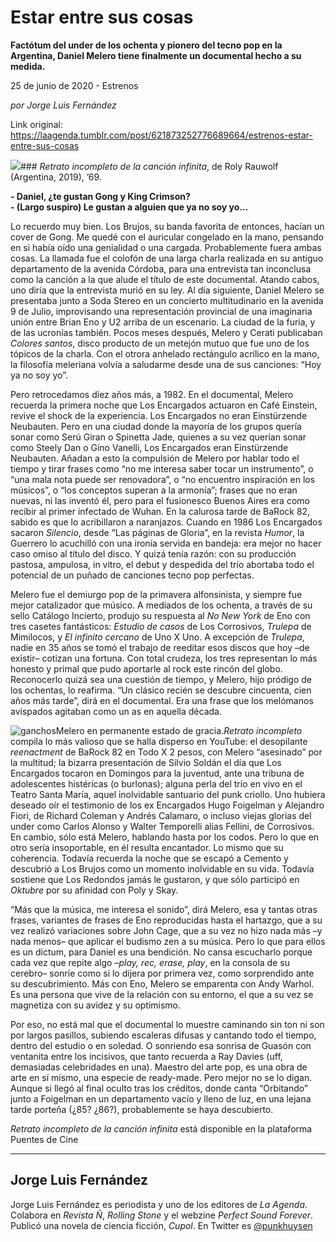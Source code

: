 # Estar entre sus cosas

**Factótum del under de los ochenta y pionero del tecno pop en la Argentina, Daniel Melero tiene finalmente un documental hecho a su medida.**

25 de junio de 2020 - Estrenos

_por Jorge Luis Fernández_

Link original: https://laagenda.tumblr.com/post/621873252776689664/estrenos-estar-entre-sus-cosas

![](https://64.media.tumblr.com/8848107a6ea4018b2c17de60311a6210/adc31c5c01abcf2f-3d/s500x750/03d55154244b82afc01c491576fbd1e06ef200ea.jpg)### *Retrato incompleto de la canción infinita*, de Roly Rauwolf (Argentina, 2019), ’69.

  
**- Daniel, ¿te gustan Gong y King Crimson?**  
**- (Largo suspiro) Le gustan a alguien que ya no soy yo…**  
  


Lo recuerdo muy bien. Los Brujos, su banda favorita de entonces, hacían un cover de Gong. Me quedé con el auricular congelado en la mano, pensando en si había oído una genialidad o una cargada. Probablemente fuera ambas cosas. La llamada fue el colofón de una larga charla realizada en su antiguo departamento de la avenida Córdoba, para una entrevista tan inconclusa como la canción a la que alude el título de este documental. Atando cabos, uno diría que la entrevista murió en su ley. Al día siguiente, Daniel Melero se presentaba junto a Soda Stereo en un concierto multitudinario en la avenida 9 de Julio, improvisando una representación provincial de una imaginaria unión entre Brian Eno y U2 arriba de un escenario. La ciudad de la furia, y de las ucronías también. Pocos meses después, Melero y Cerati publicaban *Colores santos*, disco producto de un metejón mutuo que fue uno de los tópicos de la charla. Con el otrora anhelado rectángulo acrílico en la mano, la filosofía meleriana volvía a saludarme desde una de sus canciones: “Hoy ya no soy yo”.

Pero retrocedamos diez años más, a 1982. En el documental, Melero recuerda la primera noche que Los Encargados actuaron en Café Einstein, revive el shock de la experiencia. Los Encargados no eran Einstürzende Neubauten. Pero en una ciudad donde la mayoría de los grupos quería sonar como Serú Giran o Spinetta Jade, quienes a su vez querían sonar como Steely Dan o Gino Vanelli, Los Encargados eran Einstürzende Neubauten. Añadan a esto la compulsión de Melero por hablar todo el tiempo y tirar frases como “no me interesa saber tocar un instrumento”, o “una mala nota puede ser renovadora”, o “no encuentro inspiración en los músicos”, o “los conceptos superan a la armonía”; frases que no eran nuevas, ni las inventó él, pero para el fusionesco Buenos Aires era como recibir al primer infectado de Wuhan. En la calurosa tarde de BaRock 82, sabido es que lo acribillaron a naranjazos. Cuando en 1986 Los Encargados sacaron *Silencio*, desde “Las páginas de Gloria”, en la revista *Humor*, la Guerrero lo acuchilló con una ironía servida en bandeja: era mejor no hacer caso omiso al título del disco. Y quizá tenía razón: con su producción pastosa, ampulosa, in vitro, el debut y despedida del trío abortaba todo el potencial de un puñado de canciones tecno pop perfectas.

Melero fue el demiurgo pop de la primavera alfonsinista, y siempre fue mejor catalizador que músico. A mediados de los ochenta, a través de su sello Catálogo Incierto, produjo su respuesta al *No New York* de Eno con tres casetes fantásticos: *Estudio de casos* de Los Corrosivos, *Trulepa* de Mimilocos, y *El infinito cercano* de Uno X Uno. A excepción de *Trulepa*, nadie en 35 años se tomó el trabajo de reeditar esos discos que hoy –de existir– cotizan una fortuna. Con total crudeza, los tres representan lo más honesto y primal que pudo aportarle al rock este rincón del globo. Reconocerlo quizá sea una cuestión de tiempo, y Melero, hijo pródigo de los ochentas, lo reafirma. “Un clásico recién se descubre cincuenta, cien años más tarde”, dirá en el documental. Era una frase que los melómanos avispados agitaban como un as en aquella década.

![ganchos](https://64.media.tumblr.com/6b289ed222523328fe647c18d3df9b84/adc31c5c01abcf2f-53/s500x750/bb2d9d092288f5adb5723c8440bc0d3a07c311d8.jpg)Melero en permanente estado de gracia.*Retrato incompleto* compila lo más valioso que se halla disperso en YouTube: el desopilante *reenactment* de BaRock 82 en Todo X 2 pesos, con Melero “asesinado” por la multitud; la bizarra presentación de Silvio Soldán el día que Los Encargados tocaron en Domingos para la juventud, ante una tribuna de adolescentes histéricas (o burlonas); alguna perla del trío en vivo en el Teatro Santa María, aquel inolvidable santuario del punk criollo. Uno hubiera deseado oír el testimonio de los ex Encargados Hugo Foigelman y Alejandro Fiori, de Richard Coleman y Andrés Calamaro, o incluso viejas glorias del under como Carlos Alonso y Walter Temporelli alias Fellini, de Corrosivos. En cambio, sólo está Melero, hablando hasta por los codos. Pero lo que en otro sería insoportable, en él resulta encantador. Lo mismo que su coherencia. Todavía recuerda la noche que se escapó a Cemento y descubrió a Los Brujos como un momento inolvidable en su vida. Todavía sostiene que Los Redondos jamás le gustaron, y que sólo participó en *Oktubre* por su afinidad con Poly y Skay.

“Más que la música, me interesa el sonido”, dirá Melero, esa y tantas otras frases, variantes de frases de Eno reproducidas hasta el hartazgo, que a su vez realizó variaciones sobre John Cage, que a su vez no hizo nada más –y nada menos– que aplicar el budismo zen a su música. Pero lo que para ellos es un dictum, para Daniel es una bendición. No cansa escucharlo porque cada vez que repite algo –*play, rec, erase, play*, en la consola de su cerebro– sonríe como si lo dijera por primera vez, como sorprendido ante su descubrimiento. Más con Eno, Melero se emparenta con Andy Warhol. Es una persona que vive de la relación con su entorno, el que a su vez se magnetiza con su avidez y su optimismo. 

Por eso, no está mal que el documental lo muestre caminando sin ton ni son por largos pasillos, subiendo escaleras difusas y cantando todo el tiempo, dentro del estudio o en soledad. O sonriendo esa sonrisa de Guasón con ventanita entre los incisivos, que tanto recuerda a Ray Davies (uff, demasiadas celebridades en una). Maestro del arte pop, es una obra de arte en sí mismo, una especie de ready-made. Pero mejor no se lo digan. Aunque si llegó al final oculto tras los créditos, donde canta “Orbitando” junto a Foigelman en un departamento vacío y lleno de luz, en una lejana tarde porteña (¿85? ¿86?), probablemente se haya descubierto.

*Retrato incompleto de la canción infinita* está disponible en la plataforma Puentes de Cine

  




---

Jorge Luis Fernández
--------------------

 Jorge Luis Fernández es periodista y uno de los editores de *La Agenda*. Colabora en *Revista Ñ*, *Rolling Stone* y el webzine *Perfect Sound Forever*. Publicó una novela de ciencia ficción, *Cupol*. En Twitter es [@punkhuysen](https://twitter.com/punkhuysen) 

